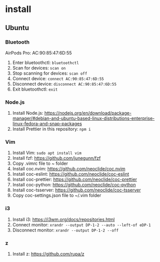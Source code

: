 # install

## Ubuntu

### Bluetooth

AirPods Pro: AC:90:85:47:6D:55

1. Enter bluetoothctl: `bluetoothctl`
2. Scan for devices: `scan on`
3. Stop scanning for devices: `scan off`
4. Connect device: `connect AC:90:85:47:6D:55`
5. Disconnect device: `disconnect AC:90:85:47:6D:55`
6. Exit bluetoothctl: `exit`

### Node.js

1. Install Node.js: https://nodejs.org/en/download/package-manager/#debian-and-ubuntu-based-linux-distributions-enterprise-linux-fedora-and-snap-packages
2. Install Prettier in this repository: `npm i`

### Vim

1. Install Vim: `sudo apt install vim`
2. Install fzf: https://github.com/junegunn/fzf
3. Copy .vimrc file to ~ folder
4. Install coc.nvim: https://github.com/neoclide/coc.nvim
5. Install coc-eslint: https://github.com/neoclide/coc-eslint
6. Install coc-prettier: https://github.com/neoclide/coc-prettier
7. Install coc-python: https://github.com/neoclide/coc-python
8. Install coc-tsserver: https://github.com/neoclide/coc-tsserver
9. Copy coc-settings.json file to ~/.vim folder

### i3

1. Install i3: https://i3wm.org/docs/repositories.html
2. Connect monitor: `xrandr --output DP-1-2 --auto --left-of eDP-1`
3. Disconnect monitor: `xrandr --output DP-1-2 --off`

### z

1. Install z: https://github.com/rupa/z
